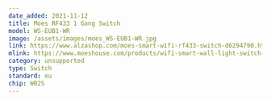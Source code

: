 ```yaml
---
date_added: 2021-11-12
title: Moes RF433 1 Gang Switch
model: WS-EUB1-WR
image: /assets/images/moes_WS-EUB1-WR.jpg
link: https://www.alzashop.com/moes-smart-wifi-rf433-switch-d6294790.htm
mlink: https://www.moeshouse.com/products/wifi-smart-wall-light-switch-rf433-push-button-transmitter-smart-life-tuya-app-remote-control-works-with-alexa-google-home
category: unsupported
type: Switch
standard: eu
chip: WB2S
---
```

